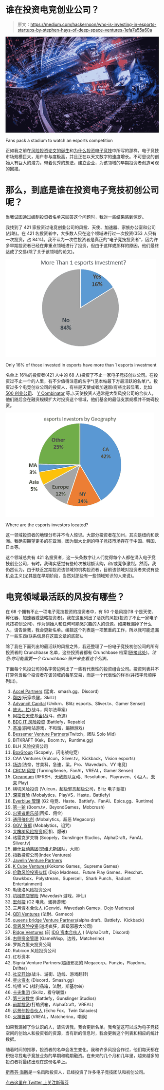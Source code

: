 # 谁在投资电竞创业公司？

> 原文：<https://medium.com/hackernoon/who-is-investing-in-esports-startups-by-stephen-hays-of-deep-space-ventures-1efa7a55a60a>

![](img/9e0e43f3bd3f0d318d7bef8a57eec203.png)

Fans pack a stadium to watch an esports competition

正如我之前在[风险投资论文的诞生](https://hackernoon.com/the-birth-of-a-venture-capital-investment-thesis-afd2903ae12)和[为什么投资电子竞技](https://hackernoon.com/why-invest-in-esports-deab33a4835b)中所写的那样，电子竞技市场规模巨大，用户参与度极高，并且正在以天文数字的速度增长。不可思议的创始人有巨大的潜力，带着优秀的想法，建立企业，为该领域的早期投资者创造可观的回报。

# **那么，到底是谁在投资电子竞技初创公司呢？**

当我试图通过编制投资者名单来回答这个问题时，我对一些结果感到惊讶。

我找到了 421 家投资过电竞创业公司的风投、天使、加速器、家族办公室和公司(战略)。在 421 名投资者中，大多数人只在这个领域进行过一次投资(353 人只有一次投资，占 84%)。我不认为一次性投资者是真正的“电子竞技投资者”，因为许多早期投资者已经在非重点领域进行了投资，但由于这样或那样的原因，他们最终达成了交易(除了关于该领域的论文)。

![](img/2a7d39ae5a5b41361563db01d60153a2.png)

Only 16% of those invested in esports have more than 1 esports investment

名单上 16%的投资者(421 人中的 68 人)投资了不止一家电子竞技创业公司。在投资过不止一个的人里，有不少值得注意的名字*(见本帖最下方最活跃的名单)*。投资过多个电竞创业公司的投资人，有些是天使或者加速器(有些比较显著，比如 [500 创业公司](https://500.co/)、 [Y Combinator](http://www.ycombinator.com/) 等。).天使投资人通常是大型风投公司的合伙人，他们随后会在融资规模扩大时投资这个领域，他们基金的最低支票规模并不妨碍投资。

![](img/b4ff181d9abea9b9cc23ae2e8437bff0.png)

Where are the esports investors located?

这一领域投资者的地理分布并不令人惊讶。大部分投资者在加州，其次是纽约和欧洲。我确实期望更多的在亚洲，因为很大比例的电子竞技市场存在于中国、韩国、日本等。

这个领域总共有 421 名投资者，这一头条数字让人们觉得每个人都在涌入电子竞技创业公司，有时，我确实感觉有些轮次被超额认购，和/或竞争激烈。然而，我仍然认为，由于缺乏定期投资该领域的机构投资者，目前该领域对投资者来说有些机会主义(尤其是在早期阶段，当然对那些有一些领域知识的人来说)。

# 电竞领域最活跃的风投有哪些？

在 68 个拥有不止一项电子竞技投资的投资者中，有 50 个是风投(18 个是天使、孵化器、加速器或战略投资者)。我在这里列出了活跃的风投(投资了不止一家电子竞技初创公司)，作为创始人和任何可能感兴趣的人的资源。如果我漏掉了什么人，请告诉我，我会更新名单。编辑这个列表是一项繁重的工作，所以我可能遗漏了一些东西(联系信息在这篇文章的底部)。

除了我在下面列出的最活跃的风投之外，我还整理了一份电子竞技初创公司的所有投资者的 Crunchbase 名单，这些投资者都有 Crunchbase 档案([链接此处](https://goo.gl/7dwTJP))。*注意:你可能需要一个 Crunchbase 账户来查看这个列表。*

下面每个风投公司的名字旁边列出了一些有代表性的投资组合公司。投资列表并不打算包含每个投资者在该领域的每笔交易，而是一个代表性的样本(并按字母顺序列出)。

1.  [Accel Partners](https://www.accel.com/) (猛禽、smash.gg、Discord)
2.  [帮凶](http://www.accomplice.co/)(玩家唤醒，Skillz)
3.  [Advancit Capital](http://www.advancitcapital.com/) (Unikrn、Blitz esports、Sliver.tv、Gamer Sensei)
4.  [放大。拉](http://amplify.la/)(战斗，阿尔法草案)
5.  [阿拉伯天使基金](http://www.arabangel.vc/)(战斗，奇迹)
6.  [BDC IT 风险投资](https://www.bdc.ca/en/bdc-capital/venture-capital/strategic-approach/pages/it-venture-fund.aspx?ref=shorturl-vcitfund) (Battlefy，Repable)
7.  [基准](http://www.benchmark.com/)(前哨站游戏，不和谐，蝎狮游戏)
8.  [Bessemer Venture Partners](https://www.bvp.com/)(Twitch，团队 Solo Mid)
9.  BITKRAFT (Kek，Boom.tv，Runtime.gg)
10.  BLH 风险投资公司
11.  [BoxGroup](http://boxgroup.com/) (Scopely，闪电战电竞)
12.  CAA Ventures (Vulcun，Sliver.tv，Kickback，Vision esports)
13.  [场边](http://courtsidevc.com/)(法奈，甘美科，急速，梁。Pro、Wavedash、VY 电竞)
14.  [CRCM 风投](http://www.crcmvc.com/) (TurningSense，FanAI，VREAL，Gamer Sensei)
15.  [Creandum](https://www.creandum.com/) (RFRSH、无敌舰队互动、Resolution、Playraven、小巨人、[未来](https://hackernoon.com/tagged/future) Play)
16.  横切风险投资 (Vulcun，超级邪恶超级公司，Blitz 电子竞技)
17.  [深空冒险](http://deepspacevc.com/) (Mobalytics，PlayVS，Haste，Battlefy)
18.  [Everblue 管理](http://www.g2esports.com/g2-esports-raises-initial-growth-capital-from-strategic-investors-across-sports-financial-and-entertainment-sectors/) (G2 电竞、Haste、Battlefy、FanAI、Epics.gg、Runtime)
19.  [第一轮](http://firstround.com/) (Boom.tv，BeyondGames，Mobcrush)
20.  [出资者俱乐部](https://fundersclub.com/)(回扣、佣金)
21.  [通用催化剂](http://generalcatalyst.com/) (Mobalytics，超恶 Megacorp)
22.  [GGV 首都](https://www.ggvc.com/) (Mobalytics，诅咒)
23.  [大橡树风险投资](http://www.greatoaksvc.com/)(回扣、爆破)
24.  格雷克罗夫特 (Scopely，Gunslinger Studios，AlphaDraft，FanAI，Sliver.tv)
25.  [赫什互动集团](http://hershfi.com/)(恩维尤斯团队，大师)
26.  指数投资公司(Index Ventures)
27.  [Javelin Venture Partners](https://javelinvp.com/)
28.  [K Cube Ventures](http://www.kcubeventures.co.kr/)(Kokomo Games，Supreme Games)
29.  [伦敦风险投资伙伴](http://www.londonvp.com/) (Dojo Madness、Future Play Games、Plexchat、Gawkbox、Polystream、Supercell、Shark Punch、Radiant Entertainment)
30.  勒德洛风险投资公司
31.  [机械商店冒险](http://machineshop.co/ventures/) (Wavedash 游戏，神仙)
32.  [宏创投](http://www.staymacro.com/) (G2 电竞，蝎狮游戏)
33.  [三月资本合伙人](http://www.marchcp.com/) (Genvid，Wavedash Games，Dojo Madness)
34.  [QB1 Ventures](https://www.qb1ventures.com/) (法耐、Gameco)
35.  [queens bridge Venture Partners](https://qbvp.com/)(alpha draft、Battlefy、Kickback)
36.  [雷恩风险投资](http://www.raine.com/)(道场疯狂，超级邪恶大公司)
37.  [Ridge Ventures](https://ridge.vc/) (前 [IDG 资本合伙人](http://www.idgvc.com/) ) (AlphaDraft，Discord)
38.  [右侧资金管理](http://rightsidecapital.com/) (GameWisp，边线，Matcherino)
39.  罗斯克里夫投资公司
40.  Rubicon 风险投资公司
41.  红杉资本
42.  Signia Venture Partners(超级邪恶的 Megacorp，Funzio，Playdom，Drifter)
43.  [社交开始](https://www.socialstarts.com/)(战斗、游街、边线、游戏翻转)
44.  [星火资本](http://www.sparkcapital.com/) (Discord，Smash.gg)
45.  纯银 VC (战利品箱，法耐，斯基尔兹)
46.  [卡夫集团](http://www.thekraftgroup.com/) (Skillz，看守联盟)
47.  [第三波数字](http://thirdwavedigital.vc/) (Battlefy，Gunslinger Studios)
48.  [前期投资](https://upfront.com/)(打劫货箱，AlphaDraft，VREAL)
49.  [远景创投合伙人](http://www.vvpllc.com/) (Echo Fox，Twin Galaxies)
50.  [火神首都](http://capital.vulcan.com/) (VREAL，Matcherino，嘲讽)

如果我漏掉了你认识的人，请告诉我，我会更新名单。我希望这可以成为电子竞技空间的创始人和投资者的资源，当有新的信息时，我会更新这个列表和相应的统计数据。

随着时间的推移，投资者的名单会发生变化。我和许多风投合作过，他们每天都在积极寻找电子竞技业务的早期和晚期融资。在未来的几个月和几年里，越来越多的投资者将最终出现在这份名单上。

[斯蒂芬·海斯](https://www.linkedin.com/in/stephen-hays-71b571101/)是一名风险投资人，已经投资了许多电子竞技团队和初创公司。

[点击这里在 Twitter 上关注斯蒂芬](https://twitter.com/hazesyah)